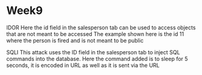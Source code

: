 # Week9

IDOR
Here the id field in the salesperson tab can be used to access objects that are not meant to be accessed
The example shown here is the id 11 where the person is fired and is not meant to be public

SQLI
This attack uses the ID field in the salesperson tab to inject SQL commands into the database.
Here the command added is to sleep for 5 seconds, it is encoded in URL as well as it is sent via the URL

